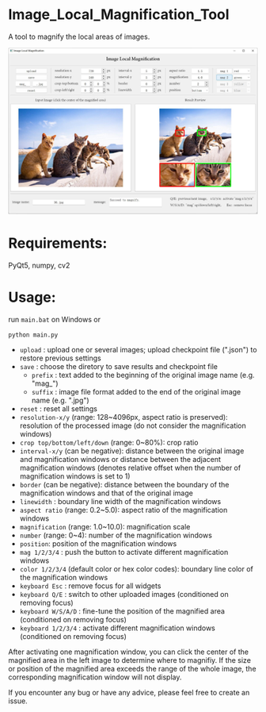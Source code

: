 # Image_Local_Magnification_Tool
A tool to magnify the local areas of images.

![image](./demo.jpg)

# Requirements:

PyQt5, numpy, cv2

# Usage:

run `main.bat` on Windows or
```
python main.py
```


- `upload` : upload one or several images; upload checkpoint file (".json") to restore previous settings
- `save` : choose the diretory to save results and checkpoint file
  - `prefix` : text added to the beginning of the original image name (e.g. "mag_")
  - `suffix` : image file format added to the end of the original image name (e.g. ".jpg")
- `reset` : reset all settings
- `resolution-x/y` (range: 128~4096px, aspect ratio is preserved): resolution of the processed image (do not consider the magnification windows)
- `crop top/bottom/left/down` (range: 0~80%): crop ratio
- `interval-x/y` (can be negative): distance between the original image and magnification windows or distance between the adjacent magnification windows (denotes relative offset when the number of magnification windows is set to 1)
- `border` (can be negative): distance between the boundary of the magnification windows and that of the original image
- `linewidth` : boundary line width of the magnification windows
- `aspect ratio` (range: 0.2~5.0): aspect ratio of the magnification windows
- `magnification` (range: 1.0~10.0): magnification scale
- `number` (range: 0~4): number of the magnification windows
- `position`: position of the magnification windows
- `mag 1/2/3/4` : push the button to activate different magnification windows
- `color 1/2/3/4` (default color or hex color codes): boundary line color of the magnification windows
- `keyboard Esc` : remove focus for all widgets
- `keyboard Q/E` : switch to other uploaded images (conditioned on removing focus)
- `keyboard W/S/A/D` : fine-tune the position of the magnified area (conditioned on removing focus)
- `keyboard 1/2/3/4` : activate different magnification windows (conditioned on removing focus)

After activating one magnification window, you can click the center of the magnified area in the left image to determine where to magnifiy. If the size or position of the magnified area exceeds the range of the whole image, the corresponding magnification window will not display.

If you encounter any bug or have any advice, please feel free to create an issue.